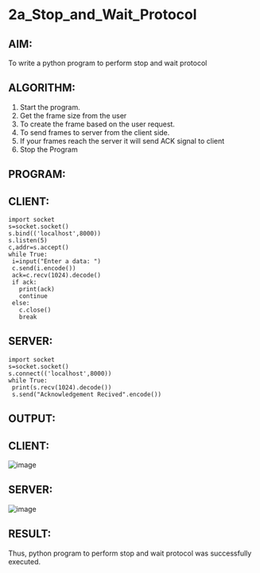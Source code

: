 # 2a_Stop_and_Wait_Protocol
## AIM:
To write a python program to perform stop and wait protocol
## ALGORITHM:
1. Start the program.
2. Get the frame size from the user
3. To create the frame based on the user request.
4. To send frames to server from the client side.
5. If your frames reach the server it will send ACK signal to client
6. Stop the Program
## PROGRAM:
## CLIENT:
```
import socket
s=socket.socket()
s.bind(('localhost',8000))
s.listen(5)
c,addr=s.accept()
while True:
 i=input("Enter a data: ")
 c.send(i.encode())
 ack=c.recv(1024).decode()
 if ack:
   print(ack)
   continue
 else:
   c.close()
   break
```
## SERVER:
```
import socket
s=socket.socket()
s.connect(('localhost',8000))
while True:
 print(s.recv(1024).decode())
 s.send("Acknowledgement Recived".encode())
```
## OUTPUT:
## CLIENT:
![image](https://github.com/Hemanath08/2a_Stop_and_Wait_Protocol/assets/151807176/2f99b9c5-a9d1-4e71-a00d-70b8c37530cc)
## SERVER:
![image](https://github.com/Hemanath08/2a_Stop_and_Wait_Protocol/assets/151807176/ff77a4cd-962c-4742-bae3-4b820243a8b5)

## RESULT:
Thus, python program to perform stop and wait protocol was successfully executed.
